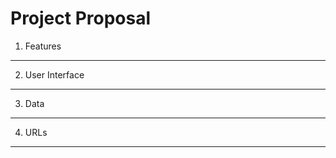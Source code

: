 Project Proposal
=================

1. Features
--------------------------

2. User Interface
--------------------------

3. Data
--------------------------

4. URLs
--------------------------


